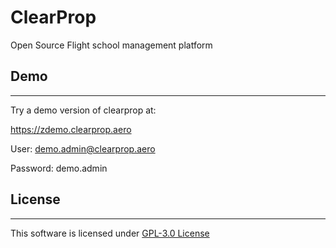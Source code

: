 # ClearProp

Open Source Flight school management platform

## Demo

***
Try a demo version of clearprop at:

<https://zdemo.clearprop.aero>

User: demo.admin@clearprop.aero

Password: demo.admin

## License

***
This software is licensed under [GPL-3.0 License](https://github.com/neppoz/clearprop/blob/master/LICENSE)



